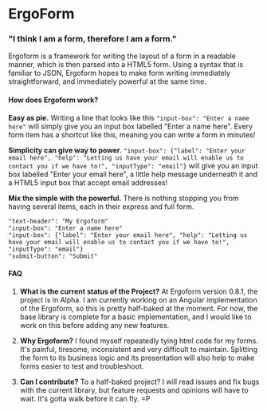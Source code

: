 # ErgoForm

### "I think I am a form, therefore I am a form."

Ergoform is a framework for writing the layout of a form in a readable manner, which is then parsed into a HTML5 form. Using a syntax that is familiar to JSON, Ergoform hopes to make form writing immediately straightforward, and immediately powerful at the same time.

#### How does Ergoform work?

**Easy as pie.** Writing a line that looks like this `"input-box": "Enter a name here"` will simply give you an input box labelled "Enter a name here". Every form item has a shortcut like this, meaning you can write a form in minutes!

**Simplicity can give way to power**. `"input-box": {"label": "Enter your email here", "help": "Letting us have your email will enable us to contact you if we have to!", "inputType": "email"}` will give you an input box labelled "Enter your email here", a little help message underneath it and a HTML5 input box that accept email addresses!

**Mix the simple with the powerful.** There is nothing stopping you from having several items, each in their express and full form.

```
"text-header": "My Ergoform"
"input-box": "Enter a name here"
"input-box": {"label": "Enter your email here", "help": "Letting us have your email will enable us to contact you if we have to!", "inputType": "email"}
"submit-button": "Submit" 
```

#### FAQ

1. **What is the current status of the Project?** At Ergoform version 0.8.1, the project is in Alpha. I am currently working on an Angular implementation of the Ergoform, so this is pretty half-baked at the moment. For now, the base library is complete for a basic implementation, and I would like to work on this before adding any new features. 

2. **Why Ergoform?** I found myself repeatedly tying html code for my forms. It's painful, tiresome, inconsistent and very difficult to maintain. Splitting the form to its business logic and its presentation will also help to make forms easier to test and troubleshoot.

3. **Can I contribute?** To a half-baked project? I will read issues and fix bugs with the current library, but feature requests and opinions will have to wait. It's gotta walk before it can fly. =P


